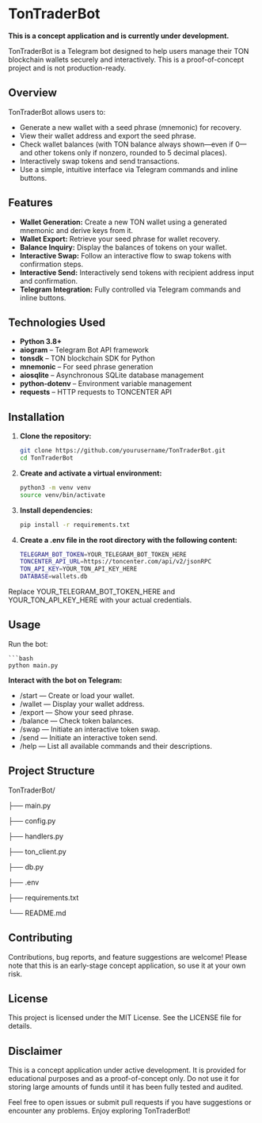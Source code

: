 # TonTraderBot

**This is a concept application and is currently under development.**

TonTraderBot is a Telegram bot designed to help users manage their TON blockchain wallets securely and interactively. This is a proof-of-concept project and is not production-ready.

## Overview

TonTraderBot allows users to:
- Generate a new wallet with a seed phrase (mnemonic) for recovery.
- View their wallet address and export the seed phrase.
- Check wallet balances (with TON balance always shown—even if 0—and other tokens only if nonzero, rounded to 5 decimal places).
- Interactively swap tokens and send transactions.
- Use a simple, intuitive interface via Telegram commands and inline buttons.

## Features

- **Wallet Generation:** Create a new TON wallet using a generated mnemonic and derive keys from it.
- **Wallet Export:** Retrieve your seed phrase for wallet recovery.
- **Balance Inquiry:** Display the balances of tokens on your wallet.
- **Interactive Swap:** Follow an interactive flow to swap tokens with confirmation steps.
- **Interactive Send:** Interactively send tokens with recipient address input and confirmation.
- **Telegram Integration:** Fully controlled via Telegram commands and inline buttons.

## Technologies Used

- **Python 3.8+**
- **aiogram** – Telegram Bot API framework
- **tonsdk** – TON blockchain SDK for Python
- **mnemonic** – For seed phrase generation
- **aiosqlite** – Asynchronous SQLite database management
- **python-dotenv** – Environment variable management
- **requests** – HTTP requests to TONCENTER API

## Installation

1. **Clone the repository:**

   ```bash
   git clone https://github.com/yourusername/TonTraderBot.git
   cd TonTraderBot

2. **Create and activate a virtual environment:**
   ```bash
   python3 -m venv venv
   source venv/bin/activate

3. **Install dependencies:**

   ```bash
   pip install -r requirements.txt

4. **Create a .env file in the root directory with the following content:**

   ```bash
   TELEGRAM_BOT_TOKEN=YOUR_TELEGRAM_BOT_TOKEN_HERE
   TONCENTER_API_URL=https://toncenter.com/api/v2/jsonRPC
   TON_API_KEY=YOUR_TON_API_KEY_HERE
   DATABASE=wallets.db
Replace YOUR_TELEGRAM_BOT_TOKEN_HERE and YOUR_TON_API_KEY_HERE with your actual credentials.

## Usage

Run the bot: 
    
    ```bash
    python main.py

**Interact with the bot on Telegram:**

- /start — Create or load your wallet.
- /wallet — Display your wallet address.
- /export — Show your seed phrase.
- /balance — Check token balances.
- /swap — Initiate an interactive token swap.
- /send — Initiate an interactive token send.
- /help — List all available commands and their descriptions.

## **Project Structure**

TonTraderBot/

├── main.py

├── config.py

├── handlers.py

├── ton_client.py

├── db.py

├── .env

├── requirements.txt

└── README.md


## Contributing

Contributions, bug reports, and feature suggestions are welcome! Please note that this is an early-stage concept application, so use it at your own risk.

## License

This project is licensed under the MIT License. See the LICENSE file for details.

## Disclaimer

This is a concept application under active development. It is provided for educational purposes and as a proof-of-concept only. Do not use it for storing large amounts of funds until it has been fully tested and audited.

Feel free to open issues or submit pull requests if you have suggestions or encounter any problems. Enjoy exploring TonTraderBot!
